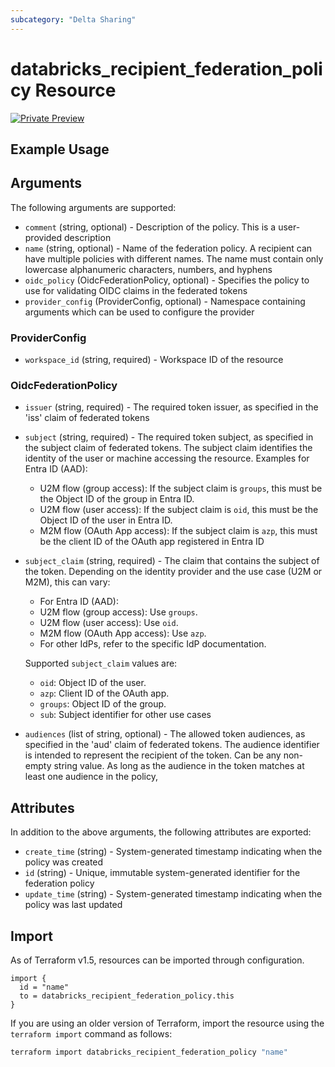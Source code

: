 ```yaml
---
subcategory: "Delta Sharing"
---
```

# databricks_recipient_federation_policy Resource
[![Private Preview](https://img.shields.io/badge/Release_Stage-Private_Preview-blueviolet)](https://docs.databricks.com/aws/en/release-notes/release-types)



## Example Usage


## Arguments
The following arguments are supported:
* `comment` (string, optional) - Description of the policy. This is a user-provided description
* `name` (string, optional) - Name of the federation policy. A recipient can have multiple policies with different names.
  The name must contain only lowercase alphanumeric characters, numbers, and hyphens
* `oidc_policy` (OidcFederationPolicy, optional) - Specifies the policy to use for validating OIDC claims in the federated tokens
* `provider_config` (ProviderConfig, optional) - Namespace containing arguments which can be used to configure the provider

### ProviderConfig
* `workspace_id` (string, required) - Workspace ID of the resource

### OidcFederationPolicy
* `issuer` (string, required) - The required token issuer, as specified in the 'iss' claim of federated tokens
* `subject` (string, required) - The required token subject, as specified in the subject claim of federated tokens.
  The subject claim identifies the identity of the user or machine accessing the resource.
  Examples for Entra ID (AAD):
  - U2M flow (group access): If the subject claim is `groups`, this must be the Object ID of the group in Entra ID.
  - U2M flow (user access): If the subject claim is `oid`, this must be the Object ID of the user in Entra ID.
  - M2M flow (OAuth App access): If the subject claim is `azp`, this must be the client ID of the OAuth app registered in Entra ID
* `subject_claim` (string, required) - The claim that contains the subject of the token.
  Depending on the identity provider and the use case (U2M or M2M), this can vary:
  - For Entra ID (AAD):
  * U2M flow (group access): Use `groups`.
  * U2M flow (user access): Use `oid`.
  * M2M flow (OAuth App access): Use `azp`.
  - For other IdPs, refer to the specific IdP documentation.
  
  Supported `subject_claim` values are:
  - `oid`: Object ID of the user.
  - `azp`: Client ID of the OAuth app.
  - `groups`: Object ID of the group.
  - `sub`: Subject identifier for other use cases
* `audiences` (list of string, optional) - The allowed token audiences, as specified in the 'aud' claim of federated tokens.
  The audience identifier is intended to represent the recipient of the token.
  Can be any non-empty string value. As long as the audience in the token matches at least one audience in the policy,

## Attributes
In addition to the above arguments, the following attributes are exported:
* `create_time` (string) - System-generated timestamp indicating when the policy was created
* `id` (string) - Unique, immutable system-generated identifier for the federation policy
* `update_time` (string) - System-generated timestamp indicating when the policy was last updated

## Import
As of Terraform v1.5, resources can be imported through configuration.
```hcl
import {
  id = "name"
  to = databricks_recipient_federation_policy.this
}
```

If you are using an older version of Terraform, import the resource using the `terraform import` command as follows:
```sh
terraform import databricks_recipient_federation_policy "name"
```